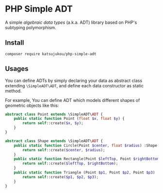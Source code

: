 # PHP Simple ADT
A simple *algebraic data types* (a.k.a. ADT) library based on PHP's subtyping polymorphism.

## Install
```
composer require katsujukou/php-simple-adt
```

## Usages
You can define ADTs by simply declaring your data as abstract class extending `\SimpleADT\ADT`, and define each data constructor as static method.

For example, You can define ADT which models different shapes of geometric objects like this:

```php
abstract class Point extends \SimpleADT\ADT {
    public static function Point (float $x, float $y) {
        return self::create($x, $y);
    }
}

abstract class Shape extends \SimpleADT\ADT {
    public static function Circle(Point $center, float $radius) :Shape {
        return self::create($center, $radius);
    }
    public static function Rectangle(Point $leftTop, Point $rightBottom) :Shape {
        return self::create($leftTop, $rightBottom);
    }
    public static function Triangle (Point $p1, Point $p2, Point $p3) :Shape {
        return self::create($p1, $p2, $p3);
    }
}
